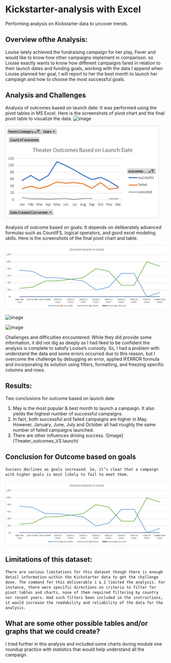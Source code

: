 # Kickstarter-analysis with Excel
Performing analysis on Kickstarter data to uncover trends.


## Overview ofthe Analysis:

 Louise lately achieved the fundraising campaign for her play, Fever and would like to know how other campaigns implement in comparison. so Louise exactly wants to know how different campaigns fared in relation to their launch dates and funding goals, working with the data I append when Louise planned her goal, I will report to her the best month to launch her campaign and how to choose the most successful goals.

## Analysis and Challenges
Analysis of outcomes based on launch date:
  It was performed using the pivot tables in MS Excel. Here is the screenshots of pivot chart and the final pivot table to visualize the data.
![image](https://user-images.githubusercontent.com/77947860/148618163-de8c676e-6da9-45c8-919f-9e26ab83e570.png)


![image](Theater_Outcomes_VS_Launch.png)


Analysis of outcome based on goals:
  It depends on deliberately advanced formulas such as CountIFS, logical operators, and good excel modeling skills.
  Here is the screenshots of the final pivot chart and table.
 
 ![image](outcomes_VS_Goals.png)

![image](Outcomes_VS_Goals_cahrts)

![image](https://user-images.githubusercontent.com/77947860/148618239-336fd010-ea10-49a7-a654-33ab141050e4.png)



 Challenges and difficulties encountered:
   While they did provide some information, it did not dig as deeply as I had liked to be confident the analysis is complete to satisfy Louise’s curiosity.
   So, I had a problem with understand the data and some errors occurred due to this reason, but I overcome the challenge by debugging an error, applied IFERROR formula and incorporating its solution using filters, formatting, and freezing specific columns and rows. 

## Results: 
Two conclusions for outcome based on launch date
1)	May is the most popular & best month to launch a campaign. It also yields the highest number of successful campaigns.
2)    In fact, both successful and failed campaigns are higher in May. However, January, June, July and October all had roughly the same number of failed campaigns launched.
3)	There are other influences driving success.
![image](Theater_outcomes_VS launch)
 
## Conclusion for Outcome based on goals 
    Success declines as goals increased. So, it’s clear that a campaign with higher goals is most likely to fail to meet them.
    
   ![image](outcomes_VS_Goals.png)

 
## Limitations of this dataset:
    There are various limitations for this dataset though there is enough detail information within the Kickstarter data to get the challenge done. The command for this deliverable 1 & 2 limited the analysis. For instance, there were specific directions on criteria to filter for pivot tables and charts, none of them required filtering by country nor recent years. Had such filters been included in the instructions, it would increase the readability and reliability of the data for the analysis.


## What are some other possible tables and/or graphs that we could create?
   I tried further in this analysis and included some charts during module one roundup practice with statistics that would help understand all the campaign.




